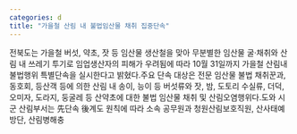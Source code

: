 ```yaml
---
categories: d
title: "가을철 산림 내 불법임산물 채취 집중단속"
---
```

전북도는 가을철 버섯, 약초, 잣 등 임산물 생산철을 맞아 무분별한 임산물 굴·채취와 산림 내 쓰레기 투기로 임업생산자의 피해가 우려됨에 따라 10월 31일까지 가을철 산림내 불법행위 특별단속을 실시한다고 밝혔다.주요 단속 대상은 전문 임산물 불법 채취꾼과, 동호회, 등산객 등에 의한 산림 내 송이, 능이 등 버섯류와 잣, 밤, 도토리 수실류, 더덕, 오미자, 도라지, 둥굴레 등 산약초에 대한 불법 임산물 채취 및 산림오염행위다.도와 시군 산림부서는 先단속 後계도 원칙에 따라 소속 공무원과 청원산림보호직원, 산사태예방단, 산림병해충
